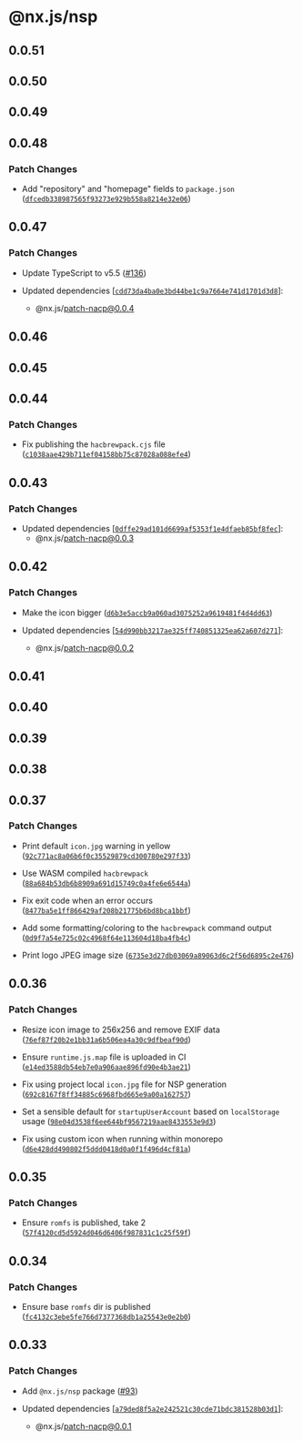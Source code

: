 # @nx.js/nsp

## 0.0.51

## 0.0.50

## 0.0.49

## 0.0.48

### Patch Changes

- Add "repository" and "homepage" fields to `package.json` ([`dfcedb338987565f93273e929b558a8214e32e06`](https://github.com/TooTallNate/nx.js/commit/dfcedb338987565f93273e929b558a8214e32e06))

## 0.0.47

### Patch Changes

- Update TypeScript to v5.5 ([#136](https://github.com/TooTallNate/nx.js/pull/136))

- Updated dependencies [[`cdd73da4ba0e3bd44be1c9a7664e741d1701d3d8`](https://github.com/TooTallNate/nx.js/commit/cdd73da4ba0e3bd44be1c9a7664e741d1701d3d8)]:
  - @nx.js/patch-nacp@0.0.4

## 0.0.46

## 0.0.45

## 0.0.44

### Patch Changes

- Fix publishing the `hacbrewpack.cjs` file ([`c1038aae429b711ef04158bb75c87028a088efe4`](https://github.com/TooTallNate/nx.js/commit/c1038aae429b711ef04158bb75c87028a088efe4))

## 0.0.43

### Patch Changes

- Updated dependencies [[`0dffe29ad101d6699af5353f1e4dfaeb85bf8fec`](https://github.com/TooTallNate/nx.js/commit/0dffe29ad101d6699af5353f1e4dfaeb85bf8fec)]:
  - @nx.js/patch-nacp@0.0.3

## 0.0.42

### Patch Changes

- Make the icon bigger ([`d6b3e5accb9a060ad3075252a9619481f4d4dd63`](https://github.com/TooTallNate/nx.js/commit/d6b3e5accb9a060ad3075252a9619481f4d4dd63))

- Updated dependencies [[`54d990bb3217ae325ff740851325ea62a607d271`](https://github.com/TooTallNate/nx.js/commit/54d990bb3217ae325ff740851325ea62a607d271)]:
  - @nx.js/patch-nacp@0.0.2

## 0.0.41

## 0.0.40

## 0.0.39

## 0.0.38

## 0.0.37

### Patch Changes

- Print default `icon.jpg` warning in yellow ([`92c771ac8a06b6f0c35529879cd300780e297f33`](https://github.com/TooTallNate/nx.js/commit/92c771ac8a06b6f0c35529879cd300780e297f33))

- Use WASM compiled `hacbrewpack` ([`88a684b53db6b8909a691d15749c0a4fe6e6544a`](https://github.com/TooTallNate/nx.js/commit/88a684b53db6b8909a691d15749c0a4fe6e6544a))

- Fix exit code when an error occurs ([`8477ba5e1ff866429af208b21775b6bd8bca1bbf`](https://github.com/TooTallNate/nx.js/commit/8477ba5e1ff866429af208b21775b6bd8bca1bbf))

- Add some formatting/coloring to the `hacbrewpack` command output ([`0d9f7a54e725c02c4968f64e113604d18ba4fb4c`](https://github.com/TooTallNate/nx.js/commit/0d9f7a54e725c02c4968f64e113604d18ba4fb4c))

- Print logo JPEG image size ([`6735e3d27db03069a89063d6c2f56d6895c2e476`](https://github.com/TooTallNate/nx.js/commit/6735e3d27db03069a89063d6c2f56d6895c2e476))

## 0.0.36

### Patch Changes

- Resize icon image to 256x256 and remove EXIF data ([`76ef87f20b2e1bb31a6b506ea4a30c9dfbeaf90d`](https://github.com/TooTallNate/nx.js/commit/76ef87f20b2e1bb31a6b506ea4a30c9dfbeaf90d))

- Ensure `runtime.js.map` file is uploaded in CI ([`e14ed3588db54eb7e0a906aae896fd90e4b3ae21`](https://github.com/TooTallNate/nx.js/commit/e14ed3588db54eb7e0a906aae896fd90e4b3ae21))

- Fix using project local `icon.jpg` file for NSP generation ([`692c8167f8ff34885c6968fbd665e9a00a162757`](https://github.com/TooTallNate/nx.js/commit/692c8167f8ff34885c6968fbd665e9a00a162757))

- Set a sensible default for `startupUserAccount` based on `localStorage` usage ([`98e04d3538f6ee644bf9567219aae8433553e9d3`](https://github.com/TooTallNate/nx.js/commit/98e04d3538f6ee644bf9567219aae8433553e9d3))

- Fix using custom icon when running within monorepo ([`d6e428dd490802f5ddd0418d0a0f1f496d4cf81a`](https://github.com/TooTallNate/nx.js/commit/d6e428dd490802f5ddd0418d0a0f1f496d4cf81a))

## 0.0.35

### Patch Changes

- Ensure `romfs` is published, take 2 ([`57f4120cd5d5924d046d6406f987831c1c25f59f`](https://github.com/TooTallNate/nx.js/commit/57f4120cd5d5924d046d6406f987831c1c25f59f))

## 0.0.34

### Patch Changes

- Ensure base `romfs` dir is published ([`fc4132c3ebe5fe766d7377368db1a25543e0e2b0`](https://github.com/TooTallNate/nx.js/commit/fc4132c3ebe5fe766d7377368db1a25543e0e2b0))

## 0.0.33

### Patch Changes

- Add `@nx.js/nsp` package ([#93](https://github.com/TooTallNate/nx.js/pull/93))

- Updated dependencies [[`a79ded8f5a2e242521c30cde71bdc381528b03d1`](https://github.com/TooTallNate/nx.js/commit/a79ded8f5a2e242521c30cde71bdc381528b03d1)]:
  - @nx.js/patch-nacp@0.0.1
